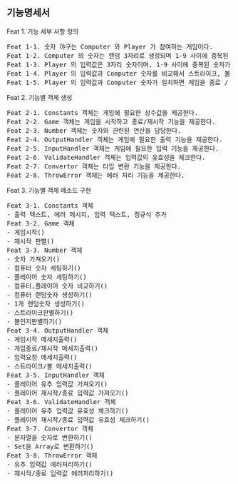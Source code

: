 ## 기능명세서

Feat 1. 기능 세부 사항 정의<br>
<pre>
Feat 1-1. 숫자 야구는 Computer 와 Player 가 참여하는 게임이다.
Feat 1-2. Computer 의 숫자는 랜덤 3자리로 생성되며 1-9 사이에 중복된 숫자가 없어야 한다.
Feat 1-3. Player 의 입력값은 3자리 숫자이며, 1-9 사이에 중복된 숫자가 없어야 한다.
Feat 1-4. Player 의 입력값과 Computer 숫자를 비교해서 스트라이크, 볼 여부를 출력한다. 불일치하면 게임을 계속 진행한다.
Feat 1-5. Player 의 입력값과 Computer 숫자가 일치하면 게임을 종료 / 재시작을 선택한다.
</pre>
Feat 2. 기능별 객체 생성<br>
<pre>
Feat 2-1. Constants 객체는 게임에 필요한 상수값을 제공한다.
Feat 2-2. Game 객체는 게임을 시작하고 종료/재시작 기능을 제공한다.
Feat 2-3. Number 객체는 숫자와 관련된 연산을 담당한다.
Feat 2-4. OutputHandler 객체는 게임에 필요한 출력 기능을 제공한다.
Feat 2-5. InputHandler 객체는 게임에 필요한 입력 기능을 제공한다.
Feat 2-6. ValidateHandler 객체는 입력값의 유효성을 체크한다.
Feat 2-7. Convertor 객체는 타입 변환 기능을 제공한다.
Feat 2-8. ThrowError 객체는 에러 처리 기능을 제공한다.
</pre>
Feat 3. 기능별 객체 메소드 구현<br>
<pre>
Feat 3-1. Constants 객체
- 출력 텍스트, 에러 메시지, 입력 텍스트, 정규식 추가
Feat 3-2. Game 객체
- 게임시작()
- 재시작 판별()
Feat 3-3. Number 객체
- 숫자 가져오기()
- 컴퓨터 숫자 세팅하기()
- 플레이어 숫자 세팅하기()
- 컴퓨터,플레이어 숫자 비교하기()
- 컴퓨터 랜덤숫자 생성하기()
- 1개 랜덤숫자 생성하기()
- 스트라이크판별하기()
- 볼인지판별하기()
Feat 3-4. OutputHandler 객체
- 게임시작 메세지출력()
- 게임종료/재시작 메세지출력()
- 입력요청 메세지출력()
- 스트라이크/볼 메세지출력()
Feat 3-5. InputHandler 객체
- 플레이어 유추 입력값 가져오기()
- 플레이어 재시작/종료 입력값 가져오기()
Feat 3-6. ValidateHandler 객체
- 플레이어 유추 입력값 유효성 체크하기()
- 플레이어 재시작/종료 입력값 유효성 체크하기()
Feat 3-7. Convertor 객체
- 문자열을 숫자로 변환하기()
- Set을 Array로 변환하기()
Feat 3-8. ThrowError 객체
- 유추 입력값 에러처리하기()
- 재시작/종료 입력값 에러처리하기()
</pre>
